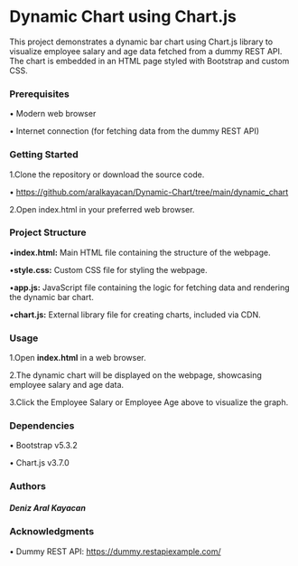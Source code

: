 # Dynamic Chart using Chart.js
This project demonstrates a dynamic bar chart using Chart.js library to visualize employee salary and age data fetched from a dummy REST API. The chart is embedded in an HTML page styled with Bootstrap and custom CSS.

### Prerequisites
• Modern web browser

• Internet connection (for fetching data from the dummy REST API)
### Getting Started
1.Clone the repository or download the source code.

• https://github.com/aralkayacan/Dynamic-Chart/tree/main/dynamic_chart

2.Open index.html in your preferred web browser.

### Project Structure
•**index.html:** Main HTML file containing the structure of the webpage.

•**style.css:** Custom CSS file for styling the webpage.

•**app.js:** JavaScript file containing the logic for fetching data and rendering the dynamic bar chart.

•**chart.js:** External library file for creating charts, included via CDN.

### Usage
1.Open **index.html** in a web browser.

2.The dynamic chart will be displayed on the webpage, showcasing employee salary and age data.

3.Click the Employee Salary or Employee Age above to visualize the graph. 

### Dependencies
• Bootstrap v5.3.2

• Chart.js v3.7.0
### Authors
##### Deniz Aral Kayacan
### Acknowledgments
• Dummy REST API: https://dummy.restapiexample.com/

